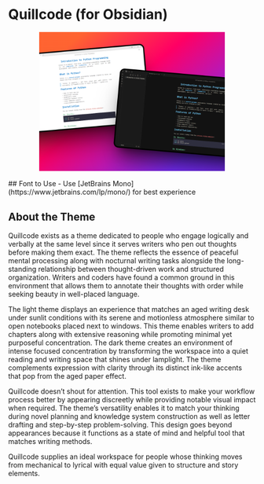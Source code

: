 # Quillcode (for Obsidian)
<p align="center">
  <img width="75%" src="assets/screenshot.png">
</p>
## Font to Use
- Use [JetBrains Mono](https://www.jetbrains.com/lp/mono/) for best experience

## About the Theme
Quillcode exists as a theme dedicated to people who engage logically and verbally at the same level since it serves writers who pen out thoughts before making them exact. The theme reflects the essence of peaceful mental processing along with nocturnal writing tasks alongside the long-standing relationship between thought-driven work and structured organization. Writers and coders have found a common ground in this environment that allows them to annotate their thoughts with order while seeking beauty in well-placed language.

The light theme displays an experience that matches an aged writing desk under sunlit conditions with its serene and motionless atmosphere similar to open notebooks placed next to windows. This theme enables writers to add chapters along with extensive reasoning while promoting minimal yet purposeful concentration. The dark theme creates an environment of intense focused concentration by transforming the workspace into a quiet reading and writing space that shines under lamplight. The theme complements expression with clarity through its distinct ink-like accents that pop from the aged paper effect.

Quillcode doesn’t shout for attention. This tool exists to make your workflow process better by appearing discreetly while providing notable visual impact when required. The theme’s versatility enables it to match your thinking during novel planning and knowledge system construction as well as letter drafting and step-by-step problem-solving. This design goes beyond appearances because it functions as a state of mind and helpful tool that matches writing methods.

Quillcode supplies an ideal workspace for people whose thinking moves from mechanical to lyrical with equal value given to structure and story elements.
